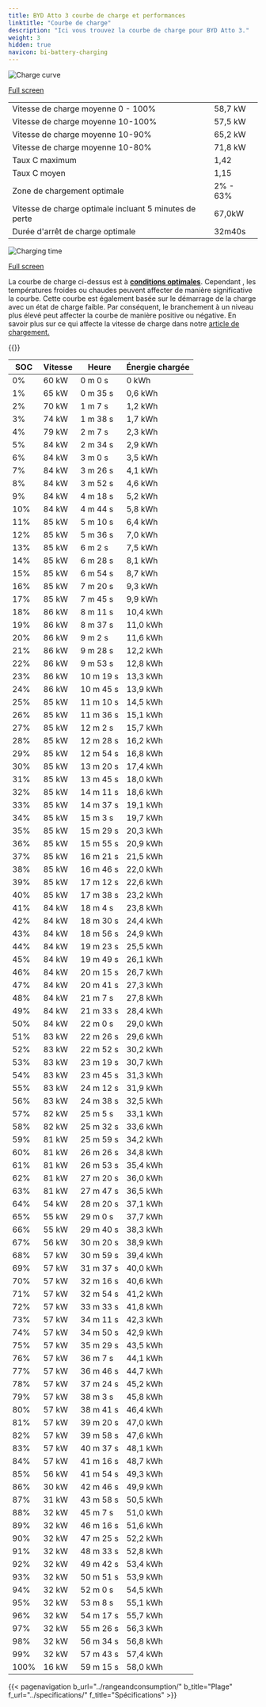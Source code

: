 ```yaml
---
title: BYD Atto 3 courbe de charge et performances
linktitle: "Courbe de charge"
description: "Ici vous trouvez la courbe de charge pour BYD Atto 3."
weight: 3
hidden: true
navicon: bi-battery-charging
---
```

<!-- markdownlint-disable MD033 -->
<img src="/images/models/byd/atto_3/atto_3/chargingcurve.svg" alt="Charge curve" class="img-fluid">

[Full screen](/images/models/byd/atto_3/atto_3/chargingcurve.svg)


<table class="table table-striped border">
<tbody>
<tr>
<td>Vitesse de charge moyenne 0 - 100%</td><td>58,7 kW</td>
</tr>
<tr>
<td>Vitesse de charge moyenne 10-100%</td><td>57,5 kW</td>
</tr>
<tr>
<td>Vitesse de charge moyenne 10-90%</td><td>65,2 kW</td>
</tr>
<tr>
<td>Vitesse de charge moyenne 10-80%</td><td>71,8 kW</td>
</tr>
<tr>
<td>Taux C maximum</td><td>1,42</td>
</tr>
<tr>
<td>Taux C moyen</td><td>1,15</td>
</tr>
<tr>
<td>Zone de chargement optimale</td><td>2% - 63%</td>
</tr>
<tr>
<td>Vitesse de charge optimale incluant 5 minutes de perte</td><td>67,0kW</td>
</tr>
<tr>
<td>Durée d'arrêt de charge optimale</td><td>32m40s</td>
</tr>
</tbody>
</table>
<img src="/images/models/byd/atto_3/atto_3/chargingtime.svg" alt="Charging time" class="img-fluid">

[Full screen](/images/models/byd/atto_3/atto_3/chargingtime.svg)


La courbe de charge ci-dessus est à **[conditions optimales](../../../../../technology/battery/charging/#temperature)**. Cependant , les températures froides ou chaudes peuvent affecter de manière significative la courbe. Cette courbe est également basée sur le démarrage de la charge avec un état de charge faible. Par conséquent, le branchement à un niveau plus élevé peut affecter la courbe de manière positive ou négative. En savoir plus sur ce qui affecte la vitesse de charge dans notre [article de chargement.](../../../../../technology/battery/charging/)


{{<evkxdisplayaddarticle />}}
<table class="table table-striped border">
<thead>
<tr><th>SOC</th><th>Vitesse</th><th>Heure</th><th>Énergie chargée</th></tr>
</thead>
<tbody>
<tr>
<td>0%</td><td>60 kW</td><td> 0 m 0 s </td><td>0 kWh </td>
</tr>
<tr>
<td>1%</td><td>65 kW</td><td> 0 m 35 s </td><td>0,6 kWh </td>
</tr>
<tr>
<td>2%</td><td>70 kW</td><td> 1 m 7 s </td><td>1,2 kWh </td>
</tr>
<tr>
<td>3%</td><td>74 kW</td><td> 1 m 38 s </td><td>1,7 kWh </td>
</tr>
<tr>
<td>4%</td><td>79 kW</td><td> 2 m 7 s </td><td>2,3 kWh </td>
</tr>
<tr>
<td>5%</td><td>84 kW</td><td> 2 m 34 s </td><td>2,9 kWh </td>
</tr>
<tr>
<td>6%</td><td>84 kW</td><td> 3 m 0 s </td><td>3,5 kWh </td>
</tr>
<tr>
<td>7%</td><td>84 kW</td><td> 3 m 26 s </td><td>4,1 kWh </td>
</tr>
<tr>
<td>8%</td><td>84 kW</td><td> 3 m 52 s </td><td>4,6 kWh </td>
</tr>
<tr>
<td>9%</td><td>84 kW</td><td> 4 m 18 s </td><td>5,2 kWh </td>
</tr>
<tr>
<td>10%</td><td>84 kW</td><td> 4 m 44 s </td><td>5,8 kWh </td>
</tr>
<tr>
<td>11%</td><td>85 kW</td><td> 5 m 10 s </td><td>6,4 kWh </td>
</tr>
<tr>
<td>12%</td><td>85 kW</td><td> 5 m 36 s </td><td>7,0 kWh </td>
</tr>
<tr>
<td>13%</td><td>85 kW</td><td> 6 m 2 s </td><td>7,5 kWh </td>
</tr>
<tr>
<td>14%</td><td>85 kW</td><td> 6 m 28 s </td><td>8,1 kWh </td>
</tr>
<tr>
<td>15%</td><td>85 kW</td><td> 6 m 54 s </td><td>8,7 kWh </td>
</tr>
<tr>
<td>16%</td><td>85 kW</td><td> 7 m 20 s </td><td>9,3 kWh </td>
</tr>
<tr>
<td>17%</td><td>85 kW</td><td> 7 m 45 s </td><td>9,9 kWh </td>
</tr>
<tr>
<td>18%</td><td>86 kW</td><td> 8 m 11 s </td><td>10,4 kWh </td>
</tr>
<tr>
<td>19%</td><td>86 kW</td><td> 8 m 37 s </td><td>11,0 kWh </td>
</tr>
<tr>
<td>20%</td><td>86 kW</td><td> 9 m 2 s </td><td>11,6 kWh </td>
</tr>
<tr>
<td>21%</td><td>86 kW</td><td> 9 m 28 s </td><td>12,2 kWh </td>
</tr>
<tr>
<td>22%</td><td>86 kW</td><td> 9 m 53 s </td><td>12,8 kWh </td>
</tr>
<tr>
<td>23%</td><td>86 kW</td><td> 10 m 19 s </td><td>13,3 kWh </td>
</tr>
<tr>
<td>24%</td><td>86 kW</td><td> 10 m 45 s </td><td>13,9 kWh </td>
</tr>
<tr>
<td>25%</td><td>85 kW</td><td> 11 m 10 s </td><td>14,5 kWh </td>
</tr>
<tr>
<td>26%</td><td>85 kW</td><td> 11 m 36 s </td><td>15,1 kWh </td>
</tr>
<tr>
<td>27%</td><td>85 kW</td><td> 12 m 2 s </td><td>15,7 kWh </td>
</tr>
<tr>
<td>28%</td><td>85 kW</td><td> 12 m 28 s </td><td>16,2 kWh </td>
</tr>
<tr>
<td>29%</td><td>85 kW</td><td> 12 m 54 s </td><td>16,8 kWh </td>
</tr>
<tr>
<td>30%</td><td>85 kW</td><td> 13 m 20 s </td><td>17,4 kWh </td>
</tr>
<tr>
<td>31%</td><td>85 kW</td><td> 13 m 45 s </td><td>18,0 kWh </td>
</tr>
<tr>
<td>32%</td><td>85 kW</td><td> 14 m 11 s </td><td>18,6 kWh </td>
</tr>
<tr>
<td>33%</td><td>85 kW</td><td> 14 m 37 s </td><td>19,1 kWh </td>
</tr>
<tr>
<td>34%</td><td>85 kW</td><td> 15 m 3 s </td><td>19,7 kWh </td>
</tr>
<tr>
<td>35%</td><td>85 kW</td><td> 15 m 29 s </td><td>20,3 kWh </td>
</tr>
<tr>
<td>36%</td><td>85 kW</td><td> 15 m 55 s </td><td>20,9 kWh </td>
</tr>
<tr>
<td>37%</td><td>85 kW</td><td> 16 m 21 s </td><td>21,5 kWh </td>
</tr>
<tr>
<td>38%</td><td>85 kW</td><td> 16 m 46 s </td><td>22,0 kWh </td>
</tr>
<tr>
<td>39%</td><td>85 kW</td><td> 17 m 12 s </td><td>22,6 kWh </td>
</tr>
<tr>
<td>40%</td><td>85 kW</td><td> 17 m 38 s </td><td>23,2 kWh </td>
</tr>
<tr>
<td>41%</td><td>84 kW</td><td> 18 m 4 s </td><td>23,8 kWh </td>
</tr>
<tr>
<td>42%</td><td>84 kW</td><td> 18 m 30 s </td><td>24,4 kWh </td>
</tr>
<tr>
<td>43%</td><td>84 kW</td><td> 18 m 56 s </td><td>24,9 kWh </td>
</tr>
<tr>
<td>44%</td><td>84 kW</td><td> 19 m 23 s </td><td>25,5 kWh </td>
</tr>
<tr>
<td>45%</td><td>84 kW</td><td> 19 m 49 s </td><td>26,1 kWh </td>
</tr>
<tr>
<td>46%</td><td>84 kW</td><td> 20 m 15 s </td><td>26,7 kWh </td>
</tr>
<tr>
<td>47%</td><td>84 kW</td><td> 20 m 41 s </td><td>27,3 kWh </td>
</tr>
<tr>
<td>48%</td><td>84 kW</td><td> 21 m 7 s </td><td>27,8 kWh </td>
</tr>
<tr>
<td>49%</td><td>84 kW</td><td> 21 m 33 s </td><td>28,4 kWh </td>
</tr>
<tr>
<td>50%</td><td>84 kW</td><td> 22 m 0 s </td><td>29,0 kWh </td>
</tr>
<tr>
<td>51%</td><td>83 kW</td><td> 22 m 26 s </td><td>29,6 kWh </td>
</tr>
<tr>
<td>52%</td><td>83 kW</td><td> 22 m 52 s </td><td>30,2 kWh </td>
</tr>
<tr>
<td>53%</td><td>83 kW</td><td> 23 m 19 s </td><td>30,7 kWh </td>
</tr>
<tr>
<td>54%</td><td>83 kW</td><td> 23 m 45 s </td><td>31,3 kWh </td>
</tr>
<tr>
<td>55%</td><td>83 kW</td><td> 24 m 12 s </td><td>31,9 kWh </td>
</tr>
<tr>
<td>56%</td><td>83 kW</td><td> 24 m 38 s </td><td>32,5 kWh </td>
</tr>
<tr>
<td>57%</td><td>82 kW</td><td> 25 m 5 s </td><td>33,1 kWh </td>
</tr>
<tr>
<td>58%</td><td>82 kW</td><td> 25 m 32 s </td><td>33,6 kWh </td>
</tr>
<tr>
<td>59%</td><td>81 kW</td><td> 25 m 59 s </td><td>34,2 kWh </td>
</tr>
<tr>
<td>60%</td><td>81 kW</td><td> 26 m 26 s </td><td>34,8 kWh </td>
</tr>
<tr>
<td>61%</td><td>81 kW</td><td> 26 m 53 s </td><td>35,4 kWh </td>
</tr>
<tr>
<td>62%</td><td>81 kW</td><td> 27 m 20 s </td><td>36,0 kWh </td>
</tr>
<tr>
<td>63%</td><td>81 kW</td><td> 27 m 47 s </td><td>36,5 kWh </td>
</tr>
<tr>
<td>64%</td><td>54 kW</td><td> 28 m 20 s </td><td>37,1 kWh </td>
</tr>
<tr>
<td>65%</td><td>55 kW</td><td> 29 m 0 s </td><td>37,7 kWh </td>
</tr>
<tr>
<td>66%</td><td>55 kW</td><td> 29 m 40 s </td><td>38,3 kWh </td>
</tr>
<tr>
<td>67%</td><td>56 kW</td><td> 30 m 20 s </td><td>38,9 kWh </td>
</tr>
<tr>
<td>68%</td><td>57 kW</td><td> 30 m 59 s </td><td>39,4 kWh </td>
</tr>
<tr>
<td>69%</td><td>57 kW</td><td> 31 m 37 s </td><td>40,0 kWh </td>
</tr>
<tr>
<td>70%</td><td>57 kW</td><td> 32 m 16 s </td><td>40,6 kWh </td>
</tr>
<tr>
<td>71%</td><td>57 kW</td><td> 32 m 54 s </td><td>41,2 kWh </td>
</tr>
<tr>
<td>72%</td><td>57 kW</td><td> 33 m 33 s </td><td>41,8 kWh </td>
</tr>
<tr>
<td>73%</td><td>57 kW</td><td> 34 m 11 s </td><td>42,3 kWh </td>
</tr>
<tr>
<td>74%</td><td>57 kW</td><td> 34 m 50 s </td><td>42,9 kWh </td>
</tr>
<tr>
<td>75%</td><td>57 kW</td><td> 35 m 29 s </td><td>43,5 kWh </td>
</tr>
<tr>
<td>76%</td><td>57 kW</td><td> 36 m 7 s </td><td>44,1 kWh </td>
</tr>
<tr>
<td>77%</td><td>57 kW</td><td> 36 m 46 s </td><td>44,7 kWh </td>
</tr>
<tr>
<td>78%</td><td>57 kW</td><td> 37 m 24 s </td><td>45,2 kWh </td>
</tr>
<tr>
<td>79%</td><td>57 kW</td><td> 38 m 3 s </td><td>45,8 kWh </td>
</tr>
<tr>
<td>80%</td><td>57 kW</td><td> 38 m 41 s </td><td>46,4 kWh </td>
</tr>
<tr>
<td>81%</td><td>57 kW</td><td> 39 m 20 s </td><td>47,0 kWh </td>
</tr>
<tr>
<td>82%</td><td>57 kW</td><td> 39 m 58 s </td><td>47,6 kWh </td>
</tr>
<tr>
<td>83%</td><td>57 kW</td><td> 40 m 37 s </td><td>48,1 kWh </td>
</tr>
<tr>
<td>84%</td><td>57 kW</td><td> 41 m 16 s </td><td>48,7 kWh </td>
</tr>
<tr>
<td>85%</td><td>56 kW</td><td> 41 m 54 s </td><td>49,3 kWh </td>
</tr>
<tr>
<td>86%</td><td>30 kW</td><td> 42 m 46 s </td><td>49,9 kWh </td>
</tr>
<tr>
<td>87%</td><td>31 kW</td><td> 43 m 58 s </td><td>50,5 kWh </td>
</tr>
<tr>
<td>88%</td><td>32 kW</td><td> 45 m 7 s </td><td>51,0 kWh </td>
</tr>
<tr>
<td>89%</td><td>32 kW</td><td> 46 m 16 s </td><td>51,6 kWh </td>
</tr>
<tr>
<td>90%</td><td>32 kW</td><td> 47 m 25 s </td><td>52,2 kWh </td>
</tr>
<tr>
<td>91%</td><td>32 kW</td><td> 48 m 33 s </td><td>52,8 kWh </td>
</tr>
<tr>
<td>92%</td><td>32 kW</td><td> 49 m 42 s </td><td>53,4 kWh </td>
</tr>
<tr>
<td>93%</td><td>32 kW</td><td> 50 m 51 s </td><td>53,9 kWh </td>
</tr>
<tr>
<td>94%</td><td>32 kW</td><td> 52 m 0 s </td><td>54,5 kWh </td>
</tr>
<tr>
<td>95%</td><td>32 kW</td><td> 53 m 8 s </td><td>55,1 kWh </td>
</tr>
<tr>
<td>96%</td><td>32 kW</td><td> 54 m 17 s </td><td>55,7 kWh </td>
</tr>
<tr>
<td>97%</td><td>32 kW</td><td> 55 m 26 s </td><td>56,3 kWh </td>
</tr>
<tr>
<td>98%</td><td>32 kW</td><td> 56 m 34 s </td><td>56,8 kWh </td>
</tr>
<tr>
<td>99%</td><td>32 kW</td><td> 57 m 43 s </td><td>57,4 kWh </td>
</tr>
<tr>
<td>100%</td><td>16 kW</td><td> 59 m 15 s </td><td>58,0 kWh </td>
</tr>
</tbody>
</table>


{{< pagenavigation b_url="../rangeandconsumption/" b_title="Plage" f_url="../specifications/" f_title="Spécifications" >}}
